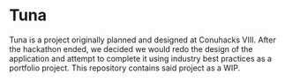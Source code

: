 # Tuna

Tuna is a project originally planned and designed at Conuhacks VIII. After the hackathon ended, we decided we would
redo the design of the application and attempt to complete it using industry best practices as a portfolio project.
This repository contains said project as a WIP.
